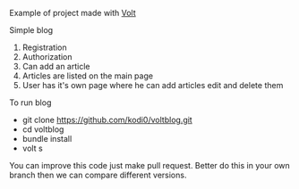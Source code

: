Example of project made with 
[Volt](https://github.com/voltrb/volt/)

Simple blog

1. Registration
2. Authorization
3. Can add an article
4. Articles are listed on the main page
5. User has it's own page where he can add articles edit and delete them

To run blog

  - git clone https://github.com/kodi0/voltblog.git
  - cd voltblog
  - bundle install
  - volt s

You can improve this code just make pull request.
Better do this in your own branch then we can compare different versions.